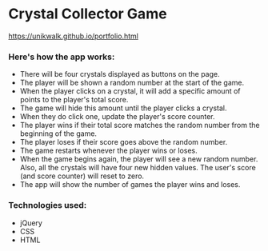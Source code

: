 # Crystal Collector Game

https://unikwalk.github.io/portfolio.html

### Here's how the app works:

* There will be four crystals displayed as buttons on the page.
* The player will be shown a random number at the start of the game.
* When the player clicks on a crystal, it will add a specific amount of points to the player's total score. 
* The game will hide this amount until the player clicks a crystal.
* When they do click one, update the player's score counter.
* The player wins if their total score matches the random number from the beginning of the game.
* The player loses if their score goes above the random number.
* The game restarts whenever the player wins or loses.
* When the game begins again, the player will see a new random number. Also, all the crystals will have four new hidden values. The user's score (and score counter) will reset to zero.
* The app will show the number of games the player wins and loses.

### Technologies used:
* jQuery
* CSS
* HTML



